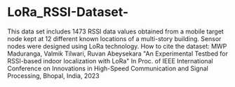 # LoRa_RSSI-Dataset-
This data set includes 1473 RSSI data values obtained from a mobile target node kept at 12 different known locations of a multi-story building. Sensor nodes were designed using LoRa technology.
How to cite the dataset:
MWP Maduranga, Valmik Tilwari, Ruvan Abeysekara "An Experimental Testbed for RSSI-based indoor localization with LoRa" In Proc. of IEEE International Conference on Innovations in High-Speed Communication and Signal Processing, Bhopal, India, 2023
